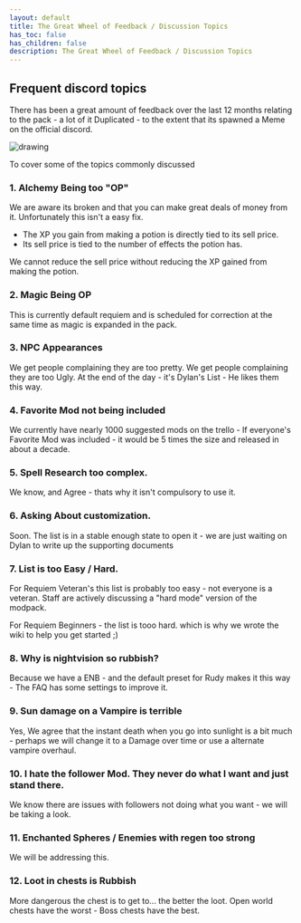 ```yaml
---
layout: default
title: The Great Wheel of Feedback / Discussion Topics
has_toc: false
has_children: false
description: The Great Wheel of Feedback / Discussion Topics
---
```


## Frequent discord topics

There has been a great amount of feedback over the last 12 months relating to the pack - a lot of it Duplicated - to the extent that its spawned a Meme on the official discord.

<img src="https://cdn.discordapp.com/attachments/348579473727160321/1050012125885636628/wheel.jpg" alt="drawing" />

To cover some of the topics commonly discussed

### 1. Alchemy Being too "OP"

We are aware its broken and that you can make great deals of money from it. Unfortunately this isn't a easy fix. 

- The XP you gain from making a potion is directly tied to its sell price.
- Its sell price is tied to the number of effects the potion has.

We cannot reduce the sell price without reducing the XP gained from making the potion.  

### 2. Magic Being OP

This is currently default requiem and is scheduled for correction at the same time as magic is expanded in the pack.

### 3. NPC Appearances

We get people complaining they are too pretty. We get people complaining they are too Ugly. At the end of the day - it's Dylan's List - He likes them this way. 

### 4. Favorite Mod not being included

We currently have nearly 1000 suggested mods on the trello - If everyone's Favorite Mod was included - it would be 5 times the size and released in about a decade.

### 5. Spell Research too complex.

We know, and Agree - thats why it isn't compulsory to use it.

### 6. Asking About customization.

Soon. The list is in a stable enough state to open it - we are just waiting on Dylan to write up the supporting documents

### 7. List is too Easy / Hard.

For Requiem Veteran's this list is probably too easy - not everyone is a veteran. Staff are actively discussing a "hard mode" version of the modpack.

For Requiem Beginners - the list is tooo hard. which is why we wrote the wiki to help you get started ;)

### 8. Why is nightvision so rubbish?

Because we have a ENB - and the default preset for Rudy makes it this way - The FAQ has some settings to improve it.

### 9. Sun damage on a Vampire is terrible

Yes, We agree that the instant death when you go into sunlight is a bit much - perhaps we will change it to a Damage over time or use a alternate vampire overhaul.

### 10. I hate the follower Mod. They never do what I want and just stand there.

We know there are issues with followers not doing what you want - we will be taking a look.

### 11. Enchanted Spheres / Enemies with regen too strong

We will be addressing this.

### 12. Loot in chests is Rubbish

More dangerous the chest is to get to... the better the loot. Open world chests have the worst - Boss chests have the best. 